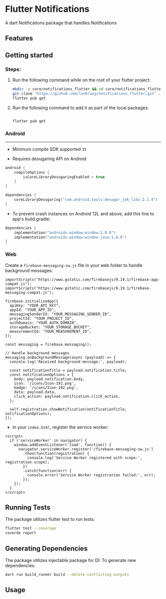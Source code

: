 # Flutter Notifications

A dart Notifications package that handles Notifications

## Features


## Getting started

### Steps:
1. Run the following command while on the root of your flutter project:
    ```bash
    mkdir -p core/notifications_flutter && cd core/notifications_flutter
    git clone "https://github.com/lenblazy/notifications_flutter.git" .
    flutter pub get
    ```
2. Run the following command to add it as part of the local packages:
    ```bash
   
   flutter pub get
    ```

### Android
---
- Minimum compile SDK supported `35`

- Requires desugaring API on Android
```kotlin
android {
    compileOptions {
        isCoreLibraryDesugaringEnabled = true
    }
}

dependencies {
    coreLibraryDesugaring("com.android.tools:desugar_jdk_libs:2.1.4")
}
```

- To prevent crash instances on Android 12L and above, add this line to app's build.gradle:
```kotlin
dependencies {
    implementation("androidx.window:window:1.0.0")
    implementation("androidx.window:window-java:1.0.0")
}
```

### Web

Create a `firebase-messaging-sw.js` file in your web folder to handle background messages:

```
importScripts("https://www.gstatic.com/firebasejs/9.19.1/firebase-app-compat.js");
importScripts("https://www.gstatic.com/firebasejs/9.19.1/firebase-messaging-compat.js");

firebase.initializeApp({
  apiKey: "YOUR_API_KEY",
  appId: "YOUR_APP_ID",
  messagingSenderId: "YOUR_MESSAGING_SENDER_ID",
  projectId: "YOUR_PROJECT_ID",
  authDomain: "YOUR_AUTH_DOMAIN",
  storageBucket: "YOUR_STORAGE_BUCKET",
  measurementId: "YOUR_MEASUREMENT_ID",
});

const messaging = firebase.messaging();

// Handle background messages
messaging.onBackgroundMessage(async (payload) => {
  console.log('Received background message:', payload);

  const notificationTitle = payload.notification.title;
  const notificationOptions = {
    body: payload.notification.body,
    icon: '/icons/Icon-192.png',
    badge: '/icons/Icon-192.png',
    data: payload.data,
    click_action: payload.notification.click_action,
  };

  self.registration.showNotification(notificationTitle, notificationOptions);
});
```

- In your `index.html`, register the service worker:

```
<script>
  if ('serviceWorker' in navigator) {
    window.addEventListener('load', function() {
      navigator.serviceWorker.register('/firebase-messaging-sw.js')
        .then(function(registration) {
          console.log('Service Worker registered with scope:', registration.scope);
        })
        .catch(function(err) {
          console.error('Service Worker registration failed:', err);
        });
    });
  }
</script>
```


## Running Tests

The package utilizes flutter test to run tests.
```bash
flutter test --coverage
coverde report
```

## Generating Dependencies

The package utilizes injectable package for DI:
To generate new dependencies:
```bash
dart run build_runner build --delete-conflicting-outputs
```

## Usage
